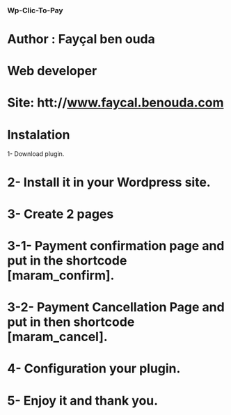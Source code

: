 ### Wp-Clic-To-Pay
# Author : Fayçal ben ouda
# Web developer
# Site: htt://www.faycal.benouda.com
# Instalation
 1- Download plugin.
# 2- Install it in your Wordpress site.
# 3- Create 2 pages 
#   3-1- Payment confirmation page and put in the shortcode [maram_confirm].
#   3-2- Payment Cancellation Page and put in then shortcode [maram_cancel].
# 4- Configuration your plugin.
# 5- Enjoy it and thank you.
